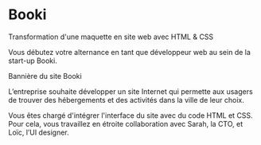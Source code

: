 # Booki
Transformation d'une maquette en site web avec HTML &amp; CSS

Vous débutez votre alternance en tant que développeur web au sein de la start-up Booki. 

Bannière du site Booki

L’entreprise souhaite développer un site Internet qui permette aux usagers de trouver des hébergements et des activités dans la ville de leur choix.

Vous êtes chargé d'intégrer l'interface du site avec du code HTML et CSS. Pour cela, vous travaillez en étroite collaboration avec Sarah, la CTO, et Loïc, l’UI designer. 
